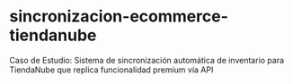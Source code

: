 # sincronizacion-ecommerce-tiendanube
Caso de Estudio: Sistema de sincronización automática de inventario para TiendaNube que replica funcionalidad premium vía API
